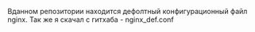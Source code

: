 Вданном репозитории находится дефолтный конфигурационный файл nginx. Так же я скачал с гитхаба - nginx_def.conf


